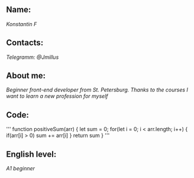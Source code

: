 ## Name:

*Konstantin F*

## Contacts:

*Telegramm: @Jmillus*

## About me:

*Beginner front-end developer from St. Petersburg. Thanks to the courses I want to learn a new profession for myself*

## Code:

'''
function positiveSum(arr) {
    let sum = 0;
    for(let i = 0; i < arr.length; i++) {
        if(arr[i] > 0) sum += arr[i]
    }
    return sum
}
''' 

## English level: 

*A1 beginner*
